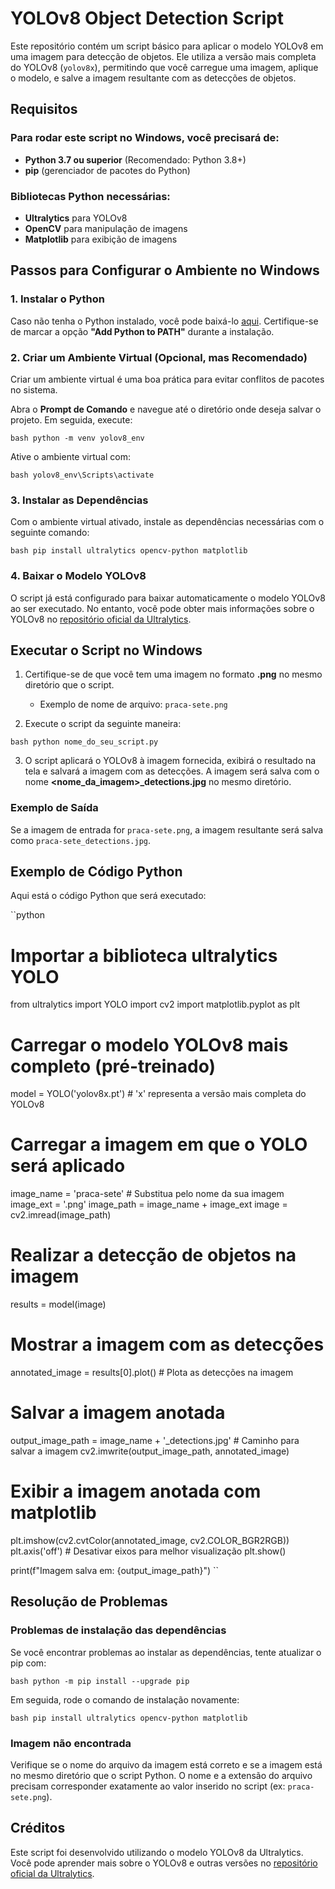 # YOLOv8 Object Detection Script

Este repositório contém um script básico para aplicar o modelo YOLOv8 em uma imagem para detecção de objetos. Ele utiliza a versão mais completa do YOLOv8 (``yolov8x``), permitindo que você carregue uma imagem, aplique o modelo, e salve a imagem resultante com as detecções de objetos.

## Requisitos

### Para rodar este script no Windows, você precisará de:

- **Python 3.7 ou superior** (Recomendado: Python 3.8+)
- **pip** (gerenciador de pacotes do Python)

### Bibliotecas Python necessárias:

- **Ultralytics** para YOLOv8
- **OpenCV** para manipulação de imagens
- **Matplotlib** para exibição de imagens

## Passos para Configurar o Ambiente no Windows

### 1. Instalar o Python

Caso não tenha o Python instalado, você pode baixá-lo [aqui](https://www.python.org/downloads/windows/). Certifique-se de marcar a opção **"Add Python to PATH"** durante a instalação.

### 2. Criar um Ambiente Virtual (Opcional, mas Recomendado)

Criar um ambiente virtual é uma boa prática para evitar conflitos de pacotes no sistema.

Abra o **Prompt de Comando** e navegue até o diretório onde deseja salvar o projeto. Em seguida, execute:

``bash
python -m venv yolov8_env
``

Ative o ambiente virtual com:

``bash
yolov8_env\Scripts\activate
``

### 3. Instalar as Dependências

Com o ambiente virtual ativado, instale as dependências necessárias com o seguinte comando:

``bash
pip install ultralytics opencv-python matplotlib
``

### 4. Baixar o Modelo YOLOv8

O script já está configurado para baixar automaticamente o modelo YOLOv8 ao ser executado. No entanto, você pode obter mais informações sobre o YOLOv8 no [repositório oficial da Ultralytics](https://github.com/ultralytics/ultralytics).

## Executar o Script no Windows

1. Certifique-se de que você tem uma imagem no formato **.png** no mesmo diretório que o script. 

   - Exemplo de nome de arquivo: ``praca-sete.png``

2. Execute o script da seguinte maneira:

``bash
python nome_do_seu_script.py
``

3. O script aplicará o YOLOv8 à imagem fornecida, exibirá o resultado na tela e salvará a imagem com as detecções. A imagem será salva com o nome **\<nome_da_imagem\>\_detections.jpg** no mesmo diretório.

### Exemplo de Saída

Se a imagem de entrada for ``praca-sete.png``, a imagem resultante será salva como ``praca-sete_detections.jpg``.

## Exemplo de Código Python

Aqui está o código Python que será executado:

``python
# Importar a biblioteca ultralytics YOLO
from ultralytics import YOLO
import cv2
import matplotlib.pyplot as plt

# Carregar o modelo YOLOv8 mais completo (pré-treinado)
model = YOLO('yolov8x.pt')  # 'x' representa a versão mais completa do YOLOv8

# Carregar a imagem em que o YOLO será aplicado
image_name = 'praca-sete'  # Substitua pelo nome da sua imagem
image_ext = '.png'
image_path = image_name + image_ext
image = cv2.imread(image_path)

# Realizar a detecção de objetos na imagem
results = model(image)

# Mostrar a imagem com as detecções
annotated_image = results[0].plot()  # Plota as detecções na imagem

# Salvar a imagem anotada
output_image_path = image_name + '_detections.jpg'  # Caminho para salvar a imagem
cv2.imwrite(output_image_path, annotated_image)

# Exibir a imagem anotada com matplotlib
plt.imshow(cv2.cvtColor(annotated_image, cv2.COLOR_BGR2RGB))
plt.axis('off')  # Desativar eixos para melhor visualização
plt.show()

print(f"Imagem salva em: {output_image_path}")
``

## Resolução de Problemas

### Problemas de instalação das dependências
Se você encontrar problemas ao instalar as dependências, tente atualizar o pip com:

``bash
python -m pip install --upgrade pip
``

Em seguida, rode o comando de instalação novamente:

``bash
pip install ultralytics opencv-python matplotlib
``

### Imagem não encontrada
Verifique se o nome do arquivo da imagem está correto e se a imagem está no mesmo diretório que o script Python. O nome e a extensão do arquivo precisam corresponder exatamente ao valor inserido no script (ex: ``praca-sete.png``).

## Créditos

Este script foi desenvolvido utilizando o modelo YOLOv8 da Ultralytics. Você pode aprender mais sobre o YOLOv8 e outras versões no [repositório oficial da Ultralytics](https://github.com/ultralytics/ultralytics).

